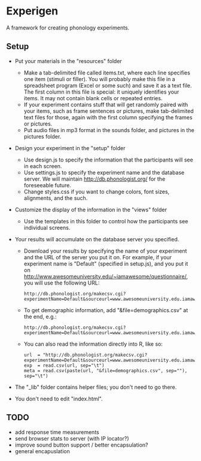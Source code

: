 # Experigen

A framework for creating phonology experiments.



## Setup

* Put your materials in the "resources" folder
  - Make a tab-delimited file called items.txt, where each line specifies
    one item (stimuli or filler). You will probably make this file in a
    spreadsheet program (Excel or some such) and save it as a text file. The
    first column in this file is special:  it uniquely identifies your items.
    It may not contain blank cells or repeated entries.
  - If your experiment contains stuff that will get randomly paired with
    your items, such as frame sentences or pictures, make tab-delimited text
    files for those, again with the first column specifying the frames
    or pictures.
  - Put audio files in mp3 format in the sounds folder, and pictures in
    the pictures folder.

* Design your experiment in the "setup" folder

  - Use design.js to specify the information that the participants will see
    in each screen. 
  - Use settings.js to specify the experiment name and the database
    server. We will maintain http://db.phonologist.org/ for the foreseeable
    future. 
  - Change styles.css if you want to change colors, font sizes, alignments,
    and the such.

* Customize the display of the information in the "views" folder

  - Use the templates in this folder to control how the participants
    see individual screens.

* Your results will accumulate on the database server you specified. 

  - Download your results by specifying the name of your experiment
    and the URL of the server you put it on. For example, if your experiment
    name is "Default" (specified in setup.js), and you put it on
    http://www.awesomeuniversity.edu/~iamawesome/questionnaire/,
    you will use the following URL:
    
		http://db.phonologist.org/makecsv.cgi?experimentName=Default&sourceurl=www.awesomeuniversity.edu.iamawesome.questionnaire

  - To get demographic information, add "&file=demographics.csv" at the end, e.g.:

		http://db.phonologist.org/makecsv.cgi?experimentName=Default&sourceurl=www.awesomeuniversity.edu.iamawesome.questionnaire&file=demographics.csv


  - You can also read the information directly into R, like so:

		url  = "http://db.phonologist.org/makecsv.cgi?experimentName=Default&sourceurl=www.awesomeuniversity.edu.iamawesome.questionnaire"  
		exp  = read.csv(url, sep="\t")  
		meta = read.csv(paste(url, "&file=demographics.csv", sep=""), sep="\t")  

* The "_lib" folder contains helper files; you don't need to go there. 

* You don't need to edit "index.html".

## TODO

* add response time measurements 
* send browser stats to server (with IP locator?)
* improve sound button support / better encapsulation?
* general encapuslation
